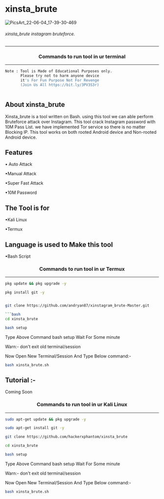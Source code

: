 # xinsta_brute

![PicsArt_22-06-04_17-39-30-469](https://user-images.githubusercontent.com/70594016/172036780-7dcdf629-abdd-4b4e-8919-a085d7745c01.png)


###### xinsta_brute instagram bruteforce.
***

### <p align="center">Commands to run tool in ur terminal
***

```bash
Note : Tool is Made of Educational Purposes only.
       Please try not to harm anyone device 
       it's For Fun Purpose Not For Revenge
       (Join Us All https://bit.ly/3PV3S3r)
       
```
  
## About xinsta_brute
 
Xinsta_brute is a tool written on Bash. using this tool we can able perform Bruteforce attack over Instagram. This tool crack Instagram password with 10M Pass List. we have implemented Tor service so there is no matter Blocking IP. This tool works on both rooted Android device and Non-rooted Android device.
  
  
## Features 

• Auto Attack

•Manual Attack

•Super Fast Attack

•10M Password

## The Tool is for

•Kali Linux

•Termux

## Language is used to Make this tool

•Bash Script
 
 ### <p align="center">Commands to run tool in ur Termux
***
        
 ```bash
pkg update && pkg upgrade -y
```
```bash
pkg install git -y
```
```bash

git clone https://github.com/andryan87/xinstagram_brute-Master.git

```bash
cd xinsta_brute
```
```bash
bash setup
```
Type Above Command bash setup Wait For Some minute 

Warn:- don't exit old terminal/session
 
Now Open New Terminal/Session And Type Below command:-
```bash
bash xinsta_brute.sh
```
## Tutorial :-
 Coming Soon
### <p align="center">Commands to run tool in ur Kali Linux
***
 ```bash
sudo apt-get update && pkg upgrade -y
```
```bash
sudo apt-get install git -y
```
```bash
git clone https://github.com/hackerxphantom/xinsta_brute
```
```bash
cd xinsta_brute
```
```bash
bash setup
```

Type Above Command bash setup Wait For Some minute 

Warn:- don't exit old terminal/session

Now Open New Terminal/Session And Type Below command:-

```bash
bash xinsta_brute.sh
``` 

  

